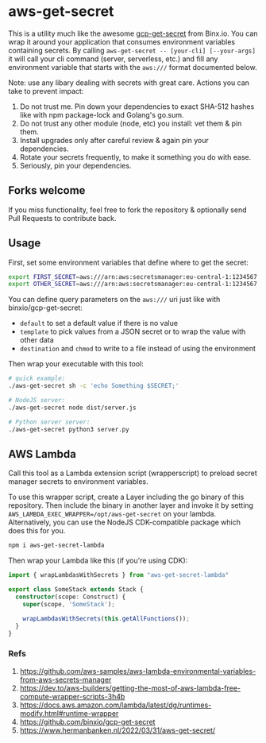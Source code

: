 # aws-get-secret
This is a utility much like the awesome [gcp-get-secret](https://github.com/binxio/gcp-get-secret) from Binx.io. You can wrap it around your application that consumes environment variables containing secrets. By calling `aws-get-secret -- [your-cli] [--your-args]` it will call your cli command (server, serverless, etc.) and fill any environment variable that starts with the `aws:///` format documented below.

Note: use any libary dealing with secrets with great care. Actions you can take to prevent impact:

1. Do not trust me. Pin down your dependencies to exact SHA-512 hashes like with npm package-lock and Golang's go.sum.
1. Do not trust any other module (node, etc) you install: vet them & pin them.
1. Install upgrades only after careful review & again pin your dependencies.
1. Rotate your secrets frequently, to make it something you do with ease.
1. Seriously, pin your dependencies.

## Forks welcome
If you miss functionality, feel free to fork the repository & optionally send Pull Requests to contribute back.

## Usage
First, set some environment variables that define where to get the secret:

```bash
export FIRST_SECRET=aws:///arn:aws:secretsmanager:eu-central-1:1234567:secret:First-ABCDEF
export OTHER_SECRET=aws:///arn:aws:secretsmanager:eu-central-1:1234567:secret:Other-ABCDEF
```

You can define query parameters on the `aws:///` uri just like with binxio/gcp-get-secret:

- `default` to set a default value if there is no value
- `template` to pick values from a JSON secret or to wrap the value with other data
- `destination` and `chmod` to write to a file instead of using the environment

Then wrap your executable with this tool:

```bash
# quick example:
./aws-get-secret sh -c 'echo Something $SECRET;'

# NodeJS server:
./aws-get-secret node dist/server.js

# Python server server:
./aws-get-secret python3 server.py
```

## AWS Lambda
Call this tool as a Lambda extension script (wrapperscript) to preload secret manager secrets to environment variables.

To use this wrapper script, create a Layer including the go binary of this repository.
Then include the binary in another layer and invoke it by setting `AWS_LAMBDA_EXEC_WRAPPER=/opt/aws-get-secret` on your lambda.
Alternatively, you can use the NodeJS CDK-compatible package which does this for you.

```bash
npm i aws-get-secret-lambda
```

Then wrap your Lambda like this (if you're using CDK):

```typescript
import { wrapLambdasWithSecrets } from "aws-get-secret-lambda"

export class SomeStack extends Stack {
  constructor(scope: Construct) {
    super(scope, 'SomeStack');

    wrapLambdasWithSecrets(this.getAllFunctions());
  }
}
```

### Refs
1. https://github.com/aws-samples/aws-lambda-environmental-variables-from-aws-secrets-manager
1. https://dev.to/aws-builders/getting-the-most-of-aws-lambda-free-compute-wrapper-scripts-3h4b
1. https://docs.aws.amazon.com/lambda/latest/dg/runtimes-modify.html#runtime-wrapper
1. https://github.com/binxio/gcp-get-secret
1. https://www.hermanbanken.nl/2022/03/31/aws-get-secret/
